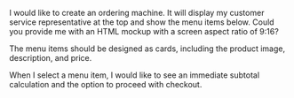 I would like to create an ordering machine. It will display my customer service representative at the top and show the menu items below. Could you provide me with an HTML mockup with a screen aspect ratio of 9:16?

The menu items should be designed as cards, including the product image, description, and price.

When I select a menu item, I would like to see an immediate subtotal calculation and the option to proceed with checkout.
